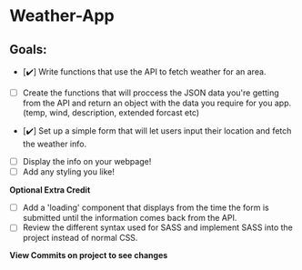 # Weather-App

## Goals:
- [✔️] Write functions that use the API to fetch weather for an area.
- [ ] Create the functions that will proccess the JSON data you're getting from the API and return an object with the data you require for you app. (temp, wind, description, extended forcast etc)
- [✔️] Set up a simple form that will let users input their location and fetch the weather info.
- [ ] Display the info on your webpage!
- [ ] Add any styling you like!

**Optional Extra Credit**
- [ ] Add a 'loading' component that displays from the time the form is submitted until the information comes back from the API.
- [ ] Review the different syntax used for SASS and implement SASS into the project instead of normal CSS.

**View Commits on project to see changes**
